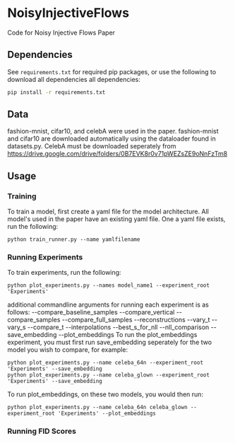 # NoisyInjectiveFlows
Code for Noisy Injective Flows Paper

## Dependencies
See `requirements.txt` for required pip packages, or use the following to download all dependencies 
all dependencies:
```bash
pip install -r requirements.txt
```

## Data
fashion-mnist, cifar10, and celebA were used in the paper. fashion-mnist and cifar10 are downloaded automatically 
using the dataloader found in datasets.py. CelebA must be downloaded seperately from https://drive.google.com/drive/folders/0B7EVK8r0v71pWEZsZE9oNnFzTm8

## Usage

### Training
To train a model, first create a yaml file for the model architecture. All model's used in the paper have an existing yaml file.
One a yaml file exists, run the following:
```
python train_runner.py --name yamlfilename
```
### Running Experiments
To train experiments, run the following:
```
python plot_experiments.py --names model_name1 --experiment_root 'Experiments'
```
additional commandline arguments for running each experiment is as follows:
--compare_baseline_samples
--compare_vertical
--compare_samples
--compare_full_samples
--reconstructions 
--vary_t
--vary_s
--compare_t
--interpolations
--best_s_for_nll
--nll_comparison
--save_embedding
--plot_embeddings
To run the plot_embeddings experiment, you must first run save_embedding seperately for the two model you wish to compare, for example:
```
python plot_experiments.py --name celeba_64n --experiment_root 'Experiments' --save_embedding
python plot_experiments.py --name celeba_glown --experiment_root 'Experiments' --save_embedding
```
To run plot_embeddings, on these two models, you would then run:
```
python plot_experiments.py --name celeba_64n celeba_glown --experiment_root 'Experiments' --plot_embeddings
```

### Running FID Scores


